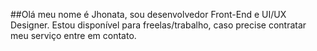 ##Olá meu nome é Jhonata, sou desenvolvedor Front-End e UI/UX Designer. Estou disponível para freelas/trabalho, caso precise contratar meu serviço entre em contato.
<!--
**JhonSilva17/JhonSilva17** is a ✨ _special_ ✨ repository because its `README.md` (this file) appears on your GitHub profile.

Here are some ideas to get you started:

- 🔭 I’m currently working on ...
- 🌱 I’m currently learning ...
- 👯 I’m looking to collaborate on ...
- 🤔 I’m looking for help with ...
- 💬 Ask me about ...
- 📫 How to reach me: ...
- 😄 Pronouns: ...
- ⚡ Fun fact: ...
-->
